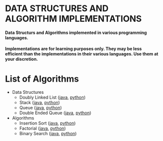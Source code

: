 # DATA STRUCTURES AND ALGORITHM IMPLEMENTATIONS

#### Data Structurs and Algorithms implemented in various programming languages.
#### Implementations are for learning purposes only. They may be less efficient than the implementations in their various languages. Use them at your discretion.

# List of Algorithms
- Data Structures
  - Doubly Linked List ([java](LinkedList/java/src/doubly/DoublyLinkedList.java), [python](LinkedList/python/linked_list.py))
  - Stack ([java](Stack/java/src/Stack.java), [python](Stack/python/stack.py))
  - Queue ([java](Queue/java/src/Queue.java), [python](Queue/python/queue.py))
  - Double Ended Queue ([java](DoubleEndedQueue/java/src/DoubleEndedQueue.java), [python](DoubleEndedQueue/python/double_ended_queue.py))
- Algorithms
  - Insertion Sort ([java](InsertionSort/java/src/InsertionSort.java), [python](InsertionSort/python/insertion_sort.py))
  - Factorial ([java](Factorial/java/src/Factorial.java), [python](Factorial/python/factorial.py))
  - Binary Search ([java](BinarySearch/java/src/BinarySearch.java), [python](BinarySearch/python/binary_search.py))

